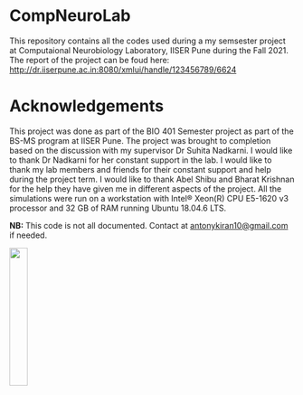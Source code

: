 # CompNeuroLab

This repository contains all the codes used during a my semsester project at Computaional Neurobiology Laboratory, IISER Pune during the Fall 2021. The report of the project can be foud here: http://dr.iiserpune.ac.in:8080/xmlui/handle/123456789/6624

# Acknowledgements
This project was done as part of the BIO 401 Semester project as part of the BS-MS program at IISER
Pune. The project was brought to completion based on the discussion with my supervisor Dr Suhita
Nadkarni. I would like to thank Dr Nadkarni for her constant support in the lab.
I would like to thank my lab members and friends for their constant support and help during the
project term. I would like to thank Abel Shibu and Bharat Krishnan for the help they have given me in
different aspects of the project.
All the simulations were run on a workstation
with Intel® Xeon(R) CPU E5-1620 v3 processor and 32 GB of RAM running Ubuntu 18.04.6 LTS. 

**NB:**
This code is not all documented.
Contact at antonykiran10@gmail.com if needed.

<img src="https://user-images.githubusercontent.com/53868332/174442340-1694d38f-27c6-4a43-ae6b-874101f5cd10.png"  width=25% height=25%>
